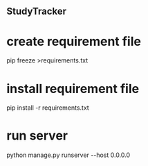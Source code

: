 ## StudyTracker
# create requirement file
pip freeze >requirements.txt
# install requirement file
pip install -r requirements.txt
# run server
python manage.py runserver --host 0.0.0.0
